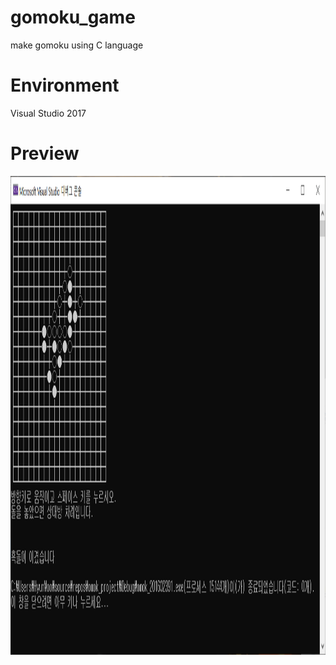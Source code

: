 # gomoku_game
make gomoku using C language

# Environment
Visual Studio 2017 <br>

# Preview
<p align="left"><img src="gomoku.png" width="1468" height="766"/></p>
